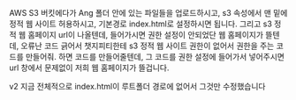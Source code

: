 AWS S3 버킷에다가 Ang 폴더 안에 있는 파일들을 업로드하시고, s3 속성에서 맨 밑에 정적 웹 사이트 허용하시고,
기본경로 index.html로 설정하시면 됩니다.
그리고 s3 정적 웹 홈페이지 url이 나올텐데, 들어가시면 권한 설정이 안되었단 웹 홈페이지가 뜰텐데, 오류난 코드 긁어서 챗지피티한테
s3 정적 웹 사이트 권한이 없어서 권한을 주는 코드를 만들어줘. 하면 코드를 만들어줄텐데, 그 코드를 권한 설정에
들어가서 넣어주시면 url 창에서 문제없이 저희 웹 홈페이지가 뜰겁니다.

v2
지금 전체적으로 index.html이 루트폴더 경로에 없어서
그것만 수정했습니다

